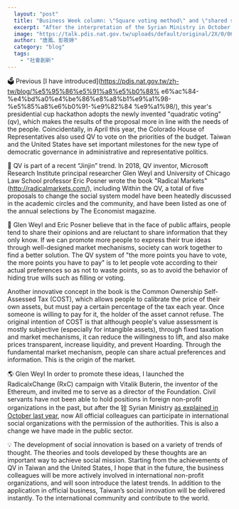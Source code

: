 ```yaml
---
  layout: "post"
  title: "Business Week column: \"Square voting method\" and \"shared self-assessment\""
  excerpt: "After the interpretation of the Syrian Ministry in October last year, all the official colleagues are now able to participate in international social organizations with the permission of the authorities. This is also a change we have made in the public sector."
  image: "https://talk.pdis.nat.gov.tw/uploads/default/original/2X/0/06b90db7e18c8b1d288d2f565ae1141f14483a11.jpeg"
  author: "唐鳳、彭筱婷"
  category: "blog"
  tags: 
    - "社會創新"
---
```



🗳 Previous [I have introduced](https://pdis.nat.gov.tw/zh-tw/blog/%e5%95%86%e5%91%a8%e5%b0%88% e6%ac%84-%e4%bd%a0%e4%be%86%e8%a8%b1%e9%a1%98-%e5%85%a8%e6%b0%91-%e9%82%84 %e9%a1%98/), this year's presidential cup hackathon adopts the newly invented "quadratic voting" (qv), which makes the results of the proposal more in line with the needs of the people. Coincidentally, in April this year, the Colorado House of Representatives also used QV to vote on the priorities of the budget. Taiwan and the United States have set important milestones for the new type of democratic governance in administrative and representative politics. 

🎪 QV is part of a recent “Jinjin” trend. In 2018, QV inventor, Microsoft Research Institute principal researcher Glen Weyl and University of Chicago Law School professor Eric Posner wrote the book "Radical Markets" (http://radicalmarkets.com/), including Within the QV, a total of five proposals to change the social system model have been heatedly discussed in the academic circles and the community, and have been listed as one of the annual selections by The Economist magazine. 

📢 Glen Weyl and Eric Posner believe that in the face of public affairs, people tend to share their opinions and are reluctant to share information that they only know. If we can promote more people to express their true ideas through well-designed market mechanisms, society can work together to find a better solution. The QV system of "the more points you have to vote, the more points you have to pay" is to let people vote according to their actual preferences so as not to waste points, so as to avoid the behavior of hiding true wills such as filling or voting. 

 Another innovative concept in the book is the Common Ownership Self-Assessed Tax (COST), which allows people to calibrate the price of their own assets, but must pay a certain percentage of the tax each year. Once someone is willing to pay for it, the holder of the asset cannot refuse. The original intention of COST is that although people's value assessment is mostly subjective (especially for intangible assets), through fixed taxation and market mechanisms, it can reduce the willingness to lift, and also make prices transparent, increase liquidity, and prevent Hoarding. Through the fundamental market mechanism, people can share actual preferences and information. This is the origin of the market. 

🌎 Glen Weyl In order to promote these ideas, I launched the RadicalxChange (RxC) campaign with Vitalik Buterin, the inventor of the Ethereum, and invited me to serve as a director of the Foundation. Civil servants have not been able to hold positions in foreign non-profit organizations in the past, but after the 铨 Syrian Ministry [as explained in October last year](https://issuu.com/pdis.tw/docs/__pdf-x?e=0), now All official colleagues can participate in international social organizations with the permission of the authorities. This is also a change we have made in the public sector. 

💡 The development of social innovation is based on a variety of trends of thought. The theories and tools developed by these thoughts are an important way to achieve social mission. Starting from the achievements of QV in Taiwan and the United States, I hope that in the future, the business colleagues will be more actively involved in international non-profit organizations, and will soon introduce the latest trends. In addition to the application in official business, Taiwan’s social innovation will be delivered instantly. To the international community and contribute to the world. 
